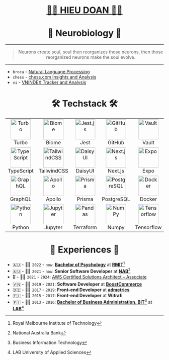 <div align="center">
  <h1><a href="https://hieudoanm.github.io">👨‍💻 HIEU DOAN 👨‍💻</a></h1>
</div>

<div align="center">
  <h1>🧠 Neurobiology 🧬</h1>
</div>

---

<div align="center">
  <blockquote>Neurons create soul, soul then reorganizes those neurons, then those reorganized neurons make the soul evolve.</blockquote>
</div>

---

- `broca` - [Natural Language Processing][broca]
- `chess` - [chess.com Insights and Analysis][chess]
- `vi` - [VNINDEX Tracker and Analysis][vi]

<div align="center">
  <h1>🛠️ Techstack 🛠️</h1>
</div>

<table align="center">
    <tbody>
        <tr>
            <td align="center">
                <a href="https://turbo.build" target="_blank">
                    <img src="https://raw.githubusercontent.com/hieudoanm/hieudoanm/master/assets/svg/icons/readme/turbo.svg" title="Turbo" alt="Turbo" width="64px" height="64px" />
                </a>
                <br />
                Turbo
            </td>
            <td align="center">
                <a href="https://biomejs.dev" target="_blank">
                    <img src="https://raw.githubusercontent.com/hieudoanm/hieudoanm/master/assets/svg/icons/readme/biome.js.svg" title="Biome" alt="Biome" width="64px" height="64px" />
                </a>
                <br />
                Biome
            </td>
            <td align="center">
                <a href="https://jestjs.io" target="_blank">
                    <img src="https://raw.githubusercontent.com/hieudoanm/hieudoanm/master/assets/svg/icons/readme/jest.js.svg" title="Jest.js" alt="Jest.js" width="64px" height="64px" />
                </a>
                <br />
                Jest
            </td>
            <td align="center">
                <a href="https://github.com" target="_blank">
                    <img src="https://raw.githubusercontent.com/hieudoanm/hieudoanm/master/assets/svg/icons/readme/github.svg" title="GitHub" alt="GitHub" width="64px" height="64px" />
                </a>
                <br />
                GitHub
            </td>
            <td align="center">
                <a href="https://www.vaultproject.io" target="_blank">
                    <img src="https://raw.githubusercontent.com/hieudoanm/hieudoanm/master/assets/svg/icons/readme/vault.svg" title="Vault" alt="Vault" width="64px" height="64px" />
                </a>
                <br />
                Vault
            </td>
            <td align="center">
                <a href="https://vercel.com" target="_blank">
                    <img src="https://raw.githubusercontent.com/hieudoanm/hieudoanm/master/assets/svg/icons/readme/vercel.svg" title="Vercel" alt="Vercel" width="64px" height="64px" />
                </a>
                <br />
                Vercel
            </td>
        </tr>
        <tr>
            <td align="center">
                <a href="https://www.typescriptlang.org" target="_blank">
                    <img src="https://raw.githubusercontent.com/hieudoanm/hieudoanm/master/assets/svg/icons/readme/typescript.svg" title="TypeScript" alt="TypeScript" width="64px" height="64px" />
                </a>
                <br />
                TypeScript
            </td>
            <td align="center">
                <a href="https://tailwindcss.com" target="_blank">
                    <img src="https://raw.githubusercontent.com/hieudoanm/hieudoanm/master/assets/svg/icons/readme/tailwindcss.svg" title="TailwindCSS" alt="TailwindCSS" width="64px" height="64px" />
                </a>
                <br />
                TailwindCSS
            </td>
            <td align="center">
                <a href="https://daisyui.com" target="_blank">
                    <img src="https://raw.githubusercontent.com/hieudoanm/hieudoanm/master/assets/svg/icons/readme/daisyui.svg" title="DaisyUI" alt="DaisyUI" width="64px" height="64px" />
                </a>
                <br />
                DaisyUI
            </td>
            <td align="center">
                <a href="https://nextjs.org" target="_blank">
                    <img src="https://raw.githubusercontent.com/hieudoanm/hieudoanm/master/assets/svg/icons/readme/next.js.svg" title="Next.js" alt="Next.js" width="64px" height="64px" />
                </a>
                <br />
                Next.js
            </td>
            <td align="center">
                <a href="https://expo.dev" target="_blank">
                    <img src="https://raw.githubusercontent.com/hieudoanm/hieudoanm/master/assets/svg/icons/readme/expo.svg" title="Expo" alt="Expo" width="64px" height="64px" />
                </a>
                <br />
                Expo
            </td>
            <td align="center">
                <a href="https://tauri.app" target="_blank">
                    <img src="https://raw.githubusercontent.com/hieudoanm/hieudoanm/master/assets/svg/icons/readme/tauri.svg" title="Tauri" alt="Tauri" width="64px" height="64px" />
                </a>
                <br />
                Tauri
            </td>
        </tr>
        <tr>
            <td align="center">
                <a href="https://graphql.org" target="_blank">
                    <img src="https://raw.githubusercontent.com/hieudoanm/hieudoanm/master/assets/svg/icons/readme/graphql.svg" title="GraphQL" alt="GraphQL" width="64px" height="64px" />
                </a>
                <br />
                GraphQL
            </td>
            <td align="center">
                <a href="https://www.apollographql.com" target="_blank">
                    <img src="https://raw.githubusercontent.com/hieudoanm/hieudoanm/master/assets/svg/icons/readme/apollo.svg" title="Apollo" alt="Apollo" width="64px" height="64px" />
                </a>
                <br />
                Apollo
            </td>
            <td align="center">
                <a href="https://www.prisma.io" target="_blank">
                    <img src="https://raw.githubusercontent.com/hieudoanm/hieudoanm/master/assets/svg/icons/readme/prisma.svg" title="Prisma" alt="Prisma" width="64px" height="64px" />
                </a>
                <br />
                Prisma
            </td>
            <td align="center">
                <a href="https://www.postgresql.org" target="_blank">
                    <img src="https://raw.githubusercontent.com/hieudoanm/hieudoanm/master/assets/svg/icons/readme/postgresql.svg" title="PostgreSQL" alt="PostgreSQL" width="64px" height="64px" />
                </a>
                <br />
                PostgreSQL
            </td>
            <td align="center">
                <a href="https://www.docker.com" target="_blank">
                    <img src="https://raw.githubusercontent.com/hieudoanm/hieudoanm/master/assets/svg/icons/readme/docker.svg" title="Docker" alt="Docker" width="64px" height="64px" />
                </a>
                <br />
                Docker
            </td>
            <td align="center">
                <a href="https://www.terraform.io" target="_blank">
                    <img src="https://raw.githubusercontent.com/hieudoanm/hieudoanm/master/assets/svg/icons/readme/terraform.svg" title="Terraform" alt="Terraform" width="64px" height="64px" />
                </a>
                <br />
                Terraform
            </td>
        </tr>
        <tr>
            <td align="center">
                <a href="https://www.python.org" target="_blank">
                    <img src="https://raw.githubusercontent.com/hieudoanm/hieudoanm/master/assets/svg/icons/readme/python.svg" title="Python" alt="Python" width="64px" height="64px" />
                </a>
                <br />
                Python
            </td>
            <td align="center">
                <a href="https://jupyter.org" target="_blank">
                    <img src="https://raw.githubusercontent.com/hieudoanm/hieudoanm/master/assets/svg/icons/readme/jupyter.svg" title="Jupyter" alt="Jupyter" width="64px" height="64px" />
                </a>
                <br />
                Jupyter
            </td>
            <td align="center">
                <a href="https://pandas.pydata.org" target="_blank">
                    <img src="https://raw.githubusercontent.com/hieudoanm/hieudoanm/master/assets/svg/icons/readme/pandas.svg" title="Pandas" alt="Pandas" width="64px" height="64px" />
                </a>
                <br />
                Terraform
            </td>
            <td align="center">
                <a href="https://numpy.org" target="_blank">
                    <img src="https://raw.githubusercontent.com/hieudoanm/hieudoanm/master/assets/svg/icons/readme/numpy.svg" title="NumPy" alt="NumPy" width="64px" height="64px" />
                </a>
                <br />
                Numpy
            </td>
            <td align="center">
                <a href="https://www.tensorflow.org" target="_blank">
                    <img src="https://raw.githubusercontent.com/hieudoanm/hieudoanm/master/assets/svg/icons/readme/tensorflow.svg" title="Tensorflow" alt="Tensorflow" width="64px" height="64px" />
                </a>
                <br />
                Tensorflow
            </td>
            <td align="center">
                <a href="https://pytorch.org" target="_blank">
                      <img src="https://raw.githubusercontent.com/hieudoanm/hieudoanm/master/assets/svg/icons/readme/pytorch.svg" title="PyTorch" alt="PyTorch" width="64px" height="64px" />
                </a>
                <br />
                PyTorch
            </td>
        </tr>
    </tbody>
</table>

<div align="center">
  <h1>📜 Experiences 📜</h1>
</div>

- 🇦🇺 - 👨‍🎓 `2022` - `now`: [**Bachelor of Psychology**][rmit-psychology] at [**RMIT**][rmit-vietnam][^1]
- 🇦🇺 - 👨‍💻 `2021` - `now`: **Senior Software Developer** at [**NAB**][nab][^2]
- 🎖️ - 👨‍💻 `2021` - `2024`: [AWS Certified Solutions Architect – Associate][aws-ssa]
- 🇻🇳 - 👨‍💻 `2019` - `2021`: **Software Developer** at [**BoostCommerce**][boostcommerce]
- 🇩🇪 - 👨‍💻 `2017` - `2019`: **Front-end Developer** at [**admetrics**][admetrics]
- 🇫🇮 - 👨‍💻 `2015` - `2017`: **Front-end Developer** at **Witrafi**
- 🇫🇮 - 👨‍🎓 `2013` - `2016`: [**Bachelor of Business Administration**, **BIT**][lab-bba-bit][^3] at [**LAB**][lab][^4]

[^1]: Royal Melbourne Institute of Technology
[^2]: National Australia Bank
[^3]: Business Information Technology
[^4]: LAB University of Applied Sciences

[admetrics]: https://www.admetrics.io/
[aws-ssa]: https://www.credly.com/badges/a427ccdc-fc44-4874-a422-21d772e0e4b3
[boostcommerce]: https://boostcommerce.net/
[lab]: https://lab.fi/
[lab-bba-bit]: https://lab.fi/en/study/bachelor-business-administration-business-information-technology-full-time-studies-lahti-210
[nab]: https://www.nab.com.au/
[rmit-psychology]: https://www.rmit.edu.vn/study-at-rmit/undergraduate-programs/bachelor-of-psychology
[rmit-vietnam]: https://www.rmit.edu.vn/
[broca]: https://broca.vercel.app/
[chess]: https://chessinsights.vercel.app/
[vi]: https://iboard.ssi.com.vn/
